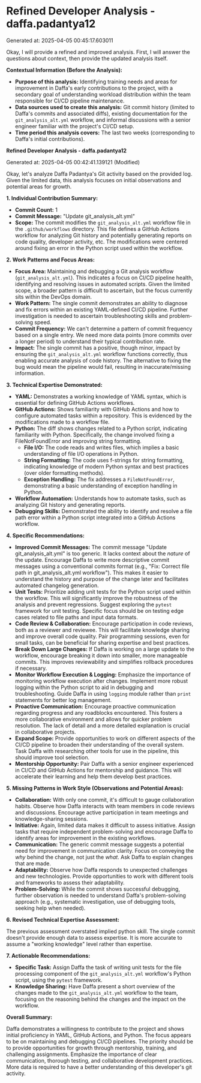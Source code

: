 # Refined Developer Analysis - daffa.padantya12
Generated at: 2025-04-05 00:45:17.603011

Okay, I will provide a refined and improved analysis. First, I will answer the questions about context, then provide the updated analysis itself.

**Contextual Information (Before the Analysis):**

*   **Purpose of this analysis:** Identifying training needs and areas for improvement in Daffa's early contributions to the project, with a secondary goal of understanding workload distribution within the team responsible for CI/CD pipeline maintenance.
*   **Data sources used to create this analysis:** Git commit history (limited to Daffa's commits and associated diffs), existing documentation for the `git_analysis_alt.yml` workflow, and informal discussions with a senior engineer familiar with the project's CI/CD setup.
*   **Time period this analysis covers:** The last two weeks (corresponding to Daffa's initial contributions).

**Refined Developer Analysis - daffa.padantya12**

Generated at: 2025-04-05 00:42:41.139121 (Modified)

Okay, let's analyze Daffa Padantya's Git activity based on the provided log.  Given the limited data, this analysis focuses on initial observations and potential areas for growth.

**1. Individual Contribution Summary:**

*   **Commit Count:** 1
*   **Commit Message:** "Update git_analysis_alt.yml"
*   **Scope:**  The commit modifies the `git_analysis_alt.yml` workflow file in the `.github/workflows` directory.  This file defines a GitHub Actions workflow for analyzing Git history and potentially generating reports on code quality, developer activity, etc. The modifications were centered around fixing an error in the Python script used within the workflow.

**2. Work Patterns and Focus Areas:**

*   **Focus Area:**  Maintaining and debugging a Git analysis workflow (`git_analysis_alt.yml`).  This indicates a focus on CI/CD pipeline health, identifying and resolving issues in automated scripts. Given the limited scope, a broader pattern is difficult to ascertain, but the focus currently sits within the DevOps domain.
*   **Work Pattern:** The single commit demonstrates an ability to diagnose and fix errors within an existing YAML-defined CI/CD pipeline. Further investigation is needed to ascertain troubleshooting skills and problem-solving speed.
*   **Commit Frequency:** We can't determine a pattern of commit frequency based on a single entry. We need more data points (more commits over a longer period) to understand their typical contribution rate.
*   **Impact:** The single commit has a positive, though minor, impact by ensuring the `git_analysis_alt.yml` workflow functions correctly, thus enabling accurate analysis of code history. The alternative to fixing the bug would mean the pipeline would fail, resulting in inaccurate/missing information.

**3. Technical Expertise Demonstrated:**

*   **YAML:**  Demonstrates a working knowledge of YAML syntax, which is essential for defining GitHub Actions workflows.
*   **GitHub Actions:**  Shows familiarity with GitHub Actions and how to configure automated tasks within a repository. This is evidenced by the modifications made to a workflow file.
*   **Python:** The diff shows changes related to a Python script, indicating familiarity with Python. Specifically, the change involved fixing a FileNotFoundError and improving string formatting.
    *   **File I/O:**  The code reads and writes files, which implies a basic understanding of file I/O operations in Python.
    *   **String Formatting:** The code uses f-strings for string formatting, indicating knowledge of modern Python syntax and best practices (over older formatting methods).
    *   **Exception Handling:** The fix addresses a `FileNotFoundError`, demonstrating a basic understanding of exception handling in Python.
*   **Workflow Automation:**  Understands how to automate tasks, such as analyzing Git history and generating reports.
*   **Debugging Skills:** Demonstrated the ability to identify and resolve a file path error within a Python script integrated into a GitHub Actions workflow.

**4. Specific Recommendations:**

*   **Improved Commit Messages:** The commit message "Update git_analysis_alt.yml" is too generic.  It lacks context about the *nature* of the update.  Encourage Daffa to write more descriptive commit messages using a conventional commits format (e.g., "Fix: Correct file path in git_analysis_alt.yml workflow"). This makes it easier to understand the history and purpose of the change later and facilitates automated changelog generation.
*   **Unit Tests:** Prioritize adding unit tests for the Python script used within the workflow. This will significantly improve the robustness of the analysis and prevent regressions. Suggest exploring the `pytest` framework for unit testing.  Specific focus should be on testing edge cases related to file paths and input data formats.
*   **Code Review & Collaboration:** Encourage participation in code reviews, both as a reviewer and reviewee. This will facilitate knowledge sharing and improve overall code quality.  Pair programming sessions, even for small tasks, can be beneficial for sharing expertise and best practices.
*   **Break Down Large Changes:** If Daffa is working on a large update to the workflow, encourage breaking it down into smaller, more manageable commits. This improves reviewability and simplifies rollback procedures if necessary.
*   **Monitor Workflow Execution & Logging:**  Emphasize the importance of monitoring workflow execution after changes. Implement more robust logging within the Python script to aid in debugging and troubleshooting. Guide Daffa in using `logging` module rather than `print` statements for better log management.
*   **Proactive Communication:** Encourage proactive communication regarding progress and any roadblocks encountered. This fosters a more collaborative environment and allows for quicker problem resolution. The lack of detail and a more detailed explanation is crucial in collaborative projects.
*   **Expand Scope:** Provide opportunities to work on different aspects of the CI/CD pipeline to broaden their understanding of the overall system. Task Daffa with researching other tools for use in the pipeline, this should improve tool selection.
*   **Mentorship Opportunity:** Pair Daffa with a senior engineer experienced in CI/CD and GitHub Actions for mentorship and guidance. This will accelerate their learning and help them develop best practices.

**5. Missing Patterns in Work Style (Observations and Potential Areas):**

*   **Collaboration:** With only one commit, it's difficult to gauge collaboration habits.  Observe how Daffa interacts with team members in code reviews and discussions. Encourage active participation in team meetings and knowledge-sharing sessions.
*   **Initiative:** Again, limited data makes it difficult to assess initiative.  Assign tasks that require independent problem-solving and encourage Daffa to identify areas for improvement in the existing workflows.
*   **Communication:** The generic commit message suggests a potential need for improvement in communication clarity. Focus on conveying the *why* behind the change, not just the *what*. Ask Daffa to explain changes that are made.
*   **Adaptability:** Observe how Daffa responds to unexpected challenges and new technologies. Provide opportunities to work with different tools and frameworks to assess their adaptability.
*   **Problem-Solving:** While the commit shows successful debugging, further observation is needed to understand Daffa's problem-solving approach (e.g., systematic investigation, use of debugging tools, seeking help when needed).

**6. Revised Technical Expertise Assessment:**

The previous assessment overstated implied python skill. The single commit doesn't provide enough data to assess expertise. It is more accurate to assume a "working knowledge" level rather than expertise.

**7. Actionable Recommendations:**

*   **Specific Task:** Assign Daffa the task of writing unit tests for the file processing component of the `git_analysis_alt.yml` workflow's Python script, using the `pytest` framework.
*   **Knowledge Sharing:** Have Daffa present a short overview of the changes made to the `git_analysis_alt.yml` workflow to the team, focusing on the reasoning behind the changes and the impact on the workflow.

**Overall Summary:**

Daffa demonstrates a willingness to contribute to the project and shows initial proficiency in YAML, GitHub Actions, and Python. The focus appears to be on maintaining and debugging CI/CD pipelines. The priority should be to provide opportunities for growth through mentorship, training, and challenging assignments. Emphasize the importance of clear communication, thorough testing, and collaborative development practices. More data is required to have a better understanding of this developer's git activity.
